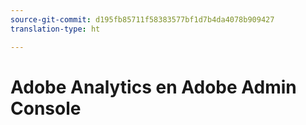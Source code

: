 ```yaml
---
source-git-commit: d195fb85711f58383577bf1d7b4da4078b909427
translation-type: ht

---
```

# Adobe Analytics en Adobe Admin Console
